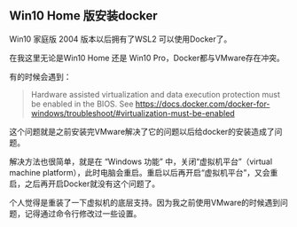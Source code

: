## Win10 Home 版安装docker

Win10 家庭版 2004 版本以后拥有了WSL2 可以使用Docker了。

在我这里无论是Win10 Home 还是 Win10 Pro，Docker都与VMware存在冲突。

有的时候会遇到：

> Hardware assisted virtualization and data execution protection must be enabled in the BIOS. See https://docs.docker.com/docker-for-windows/troubleshoot/#virtualization-must-be-enabled

这个问题就是之前安装完VMware解决了它的问题以后给docker的安装造成了问题。

解决方法也很简单，就是在 “Windows 功能” 中，关闭“虚拟机平台”（virtual machine platform），此时电脑会重启。重启以后再开启“虚拟机平台”，又会重启，之后再开启Docker就没有这个问题了。

个人觉得是重装了一下虚拟机的底层支持。因为我之前使用VMware的时候遇到问题，记得通过命令行修改过一些设置。
